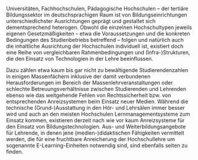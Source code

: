 <!-- filename: 01_Einleitung.md -->
<!-- title: Einleitung -->

Universitäten, Fachhochschulen, Pädagogische Hochschulen – der tertiäre Bildungssektor im deutschsprachigen Raum ist von Bildungseinrichtungen unterschiedlichster Ausrichtungen geprägt und gestaltet sich dementsprechend heterogen. Obwohl die einzelnen Hochschultypen jeweils eigenen Gesetzmäßigkeiten – etwa die Voraussetzungen und die konkreten Bedingungen des Studienbetriebs betreffend – folgen und natürlich auch die inhaltliche Ausrichtung der Hochschulen individuell ist, existiert doch eine Reihe von vergleichbaren Rahmenbedingungen und (Infra-)Strukturen, die den Einsatz von Technologien in der Lehre beeinflussen.

Dazu zählen etwa kaum bis gar nicht zu bewältigende Studierendenzahlen in einigen Massenfächern inklusive der damit verbundenen Herausforderungen im Bereich der Massenlehrveranstaltungen oder schlechte Betreuungsverhältnisse zwischen Studierenden und Lehrenden ebenso wie das weitgehende Fehlen von Rechtssicherheit bzw. von entsprechenden Anreizsystemen beim Einsatz neuer Medien. Während die technische (Grund-)Ausstattung in den Hör- und Lehrsälen immer besser wird und auch an den meisten Hochschulen Lernmanagementsysteme zum Einsatz kommen, existieren derzeit nach wie vor kaum Anreizsysteme für den Einsatz von Bildungstechnologien. Aus- und Weiterbildungsangebote für Lehrende, in denen jene (medien-)didaktischen Fähigkeiten vermittelt werden, die für eine fruchtbare Anreicherung der Hochschullehre um sogenannte E-Learning-Einheiten notwendig sind, sind ebenfalls selten zu finden.

